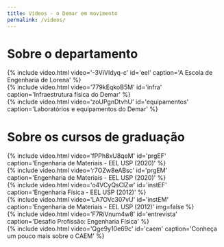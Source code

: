 ```yaml
---
title: Vídeos - o Demar em movimento
permalink: /videos/
---
```


<div class="container">

<h1 class="alert bg-dark text-light">Sobre o departamento</h1>

<div class="row mb-3">

<div class="col-md-6 mb-3">
  {% include video.html video='-3ViVIdyq-c' id='eel' caption='A Escola de Engenharia de Lorena' %}
</div>

<div class="col-md-6 mb-3">
{% include video.html video='779kEqkoB5M' id='infra' caption='Infraestrutura física do Demar' %}
</div>

<div class="col-md-6 mb-3">
  {% include video.html video='zoUPgnDtvhU' id='equipamentos' caption='Laboratórios e equipamentos do Demar' %}
</div>

</div>

</div>

<div class="container">

<h1 class="alert bg-dark text-light">Sobre os cursos de graduação</h1>

<div class="row mb-3">

<div class="col-md-6 mb-3">
  {% include video.html video='fPPh8xU8qeM' id='prgEF' caption='Engenharia de Materiais - EEL USP (2020)' %}
</div>

<div class="col-md-6 mb-3">
  {% include video.html video='r7OZw8eABsc' id='prgEM' caption='Engenharia de Materiais - EEL USP (2020)' %}
</div>

<div class="col-md-6 mb-3">
  {% include video.html video='o4VCyQsClZw' id='instEF' caption='Engenharia Física - EEL USP (2012)' %}
</div>

<div class="col-md-6 mb-3">
  {% include video.html video='LA7OVc307vU' id='instEM' caption='Engenharia de Materiais - EEL USP (2012)' img=false %}
</div>

<div class="col-md-6 mb-3">
  {% include video.html video='F7RiVnum4w8' id='entrevista' caption='Desafio Profissão: Engenharia Física' %}
</div>

<div class="col-md-6 mb-3">
  {% include video.html video='Qge9y10e69c' id='caem' caption='Conheça um pouco mais sobre o CAEM' %}
</div>

</div>

</div>
